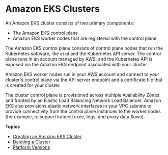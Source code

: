 # Amazon EKS Clusters<a name="clusters"></a>

An Amazon EKS cluster consists of two primary components:
+ The Amazon EKS control plane
+ Amazon EKS worker nodes that are registered with the control plane

The Amazon EKS control plane consists of control plane nodes that run the Kubernetes software, like `etcd` and the Kubernetes API server\. The control plane runs in an account managed by AWS, and the Kubernetes API is exposed via the Amazon EKS endpoint associated with your cluster\.

Amazon EKS worker nodes run in your AWS account and connect to your cluster's control plane via the API server endpoint and a certificate file that is created for your cluster\.

The cluster control plane is provisioned across multiple Availability Zones and fronted by an Elastic Load Balancing Network Load Balancer\. Amazon EKS also provisions elastic network interfaces in your VPC subnets to provide connectivity from the control plane instances to the worker nodes \(for example, to support kubectl exec, logs, and proxy data flows\)\.

**Topics**
+ [Creating an Amazon EKS Cluster](create-cluster.md)
+ [Deleting a Cluster](delete-cluster.md)
+ [Platform Versions](platform-versions.md)